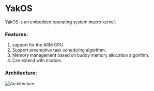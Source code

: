 YakOS
==========

YakOS is an embedded operating system macro kernel.

### Features:
1. support for the ARM CPU.
2. Support preemptive task scheduling algorithm.
3. Memory management based on buddy memory allocation algorithm.
4. Can extend with module.

### Architecture:
![Architecture](https://github.com/yannik520/YakOS/blob/master/documents/arch.png)

